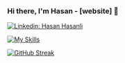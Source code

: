 ### Hi there, I'm Hasan - [website] 👋
[![Linkedin: Hasan Hasanli](https://img.shields.io/badge/-HasanHasanli-gray?style=flat-square&logo=Linkedin&logoColor=white&link=https://https://www.linkedin.com/in/hasanli-hasan/)](https://www.linkedin.com/in/hasanli-hasan/)
<br />

 [![My Skills](https://skillicons.dev/icons?i=html,css,js,bootstrap,tailwind,react,redux,jquery,php,laravel,cs,dotnet,docker,mongodb,mysql,postgres,firebase,github,netlify,visualstudio,vscode&perline=21)](https://skillicons.dev)
  
 [![GitHub Streak](https://streak-stats.demolab.com/?user=hasanhasanli0&theme=dark)](https://git.io/streak-stats)
